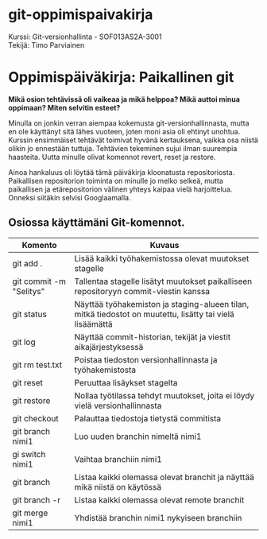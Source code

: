# git-oppimispaivakirja
Kurssi: Git-versionhallinta - SOF013AS2A-3001 </br>
Tekijä: Timo Parviainen

# Oppimispäiväkirja: Paikallinen git

__Mikä osion tehtävissä oli vaikeaa ja mikä helppoa? Mikä auttoi minua oppimaan? Miten selvitin esteet?__

Minulla on jonkin verran aiempaa kokemusta git-versionhallinnasta, mutta en ole käyttänyt sitä lähes vuoteen, joten moni asia oli ehtinyt unohtua. Kurssin ensimmäiset tehtävät toimivat hyvänä kertauksena, vaikka osa niistä olikin jo ennestään tuttuja. Tehtävien tekeminen sujui ilman suurempia haasteita. Uutta minulle olivat komennot revert, reset ja restore.

Ainoa hankaluus oli löytää tämä päiväkirja kloonatusta repositoriosta. Paikallisen repositorion toiminta on minulle jo melko selkeä, mutta paikallisen ja etärepositorion välinen yhteys kaipaa vielä harjoittelua. Onneksi siitäkin selvisi Googlaamalla.

## Osiossa käyttämäni Git-komennot.

| Komento | Kuvaus |
| --------| ------ |
| git add .  | Lisää kaikki työhakemistossa olevat muutokset stagelle |
| git commit -m "Selitys" | Tallentaa stagelle lisätyt muutokset paikalliseen repositoryyn commit-viestin kanssa |
| git status | Näyttää työhakemiston ja staging-alueen tilan, mitkä tiedostot on muutettu, lisätty tai vielä lisäämättä |
| git log | Näyttää commit-historian, tekijät ja viestit aikajärjestyksessä |
| git rm test.txt | Poistaa tiedoston versionhallinnasta ja työhakemistosta |
| git reset | Peruuttaa lisäykset stagelta |
| git restore | Nollaa työtilassa tehdyt muutokset, joita ei löydy vielä versionhallinnasta |
| git checkout | Palauttaa tiedostoja tietystä commitista |
| git branch nimi1 | Luo uuden branchin nimeltä nimi1 |
| gi switch nimi1 | Vaihtaa branchiin nimi1 |
| git branch | Listaa kaikki olemassa olevat branchit ja näyttää mikä niistä on käytössä |
| git branch -r | Listaa kaikki olemassa olevat remote branchit |
| git merge nimi1 | Yhdistää branchin nimi1 nykyiseen branchiin |
